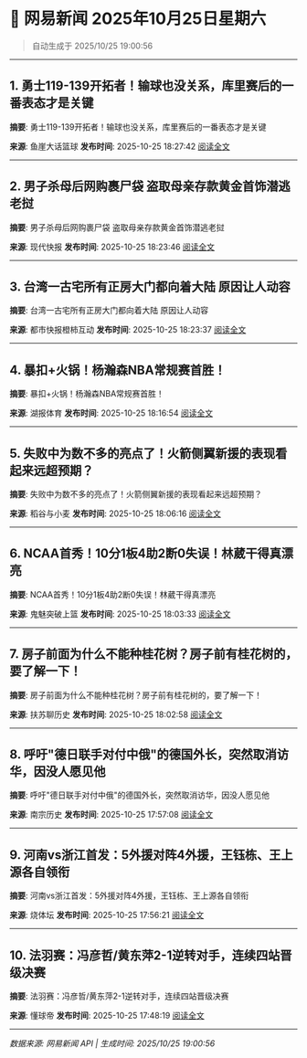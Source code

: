 # 📰 网易新闻 2025年10月25日星期六

> 自动生成于 2025/10/25 19:00:56

---

## 1. 勇士119-139开拓者！输球也没关系，库里赛后的一番表态才是关键

**摘要**: 勇士119-139开拓者！输球也没关系，库里赛后的一番表态才是关键

**来源**: 鱼崖大话篮球
**发布时间**: 2025-10-25 18:27:42
[阅读全文](https://m.163.com/news/article/KCO2JJ2O0529R8D2.html)

---

## 2. 男子杀母后网购裹尸袋 盗取母亲存款黄金首饰潜逃老挝

**摘要**: 男子杀母后网购裹尸袋 盗取母亲存款黄金首饰潜逃老挝

**来源**: 现代快报
**发布时间**: 2025-10-25 18:23:46
[阅读全文](https://m.163.com/news/article/KCNSE9VP053469KC.html)

---

## 3. 台湾一古宅所有正房大门都向着大陆 原因让人动容

**摘要**: 台湾一古宅所有正房大门都向着大陆 原因让人动容

**来源**: 都市快报橙柿互动
**发布时间**: 2025-10-25 18:23:37
[阅读全文](https://m.163.com/news/article/KCNCLV27051492LM.html)

---

## 4. 暴扣+火锅！杨瀚森NBA常规赛首胜！

**摘要**: 暴扣+火锅！杨瀚森NBA常规赛首胜！

**来源**: 湖报体育
**发布时间**: 2025-10-25 18:16:54
[阅读全文](https://m.163.com/news/article/KCO2ADH00529D1LJ.html)

---

## 5. 失败中为数不多的亮点了！火箭侧翼新援的表现看起来远超预期？

**摘要**: 失败中为数不多的亮点了！火箭侧翼新援的表现看起来远超预期？

**来源**: 稻谷与小麦
**发布时间**: 2025-10-25 18:06:16
[阅读全文](https://m.163.com/news/article/KCO1MTVB05524C0Q.html)

---

## 6. NCAA首秀！10分1板4助2断0失误！林葳干得真漂亮

**摘要**: NCAA首秀！10分1板4助2断0失误！林葳干得真漂亮

**来源**: 鬼魅突破上篮
**发布时间**: 2025-10-25 18:03:33
[阅读全文](https://m.163.com/news/article/KCO1HM8J0556739T.html)

---

## 7. 房子前面为什么不能种桂花树？房子前有桂花树的，要了解一下！

**摘要**: 房子前面为什么不能种桂花树？房子前有桂花树的，要了解一下！

**来源**: 扶苏聊历史
**发布时间**: 2025-10-25 18:02:58
[阅读全文](https://m.163.com/news/article/KCO1GS3K0553E8Q1.html)

---

## 8. 呼吁&quot;德日联手对付中俄&quot;的德国外长，突然取消访华，因没人愿见他

**摘要**: 呼吁&quot;德日联手对付中俄&quot;的德国外长，突然取消访华，因没人愿见他

**来源**: 南宗历史
**发布时间**: 2025-10-25 17:57:08
[阅读全文](https://m.163.com/news/article/KCO160BG05567BZI.html)

---

## 9. 河南vs浙江首发：5外援对阵4外援，王钰栋、王上源各自领衔

**摘要**: 河南vs浙江首发：5外援对阵4外援，王钰栋、王上源各自领衔

**来源**: 烧体坛
**发布时间**: 2025-10-25 17:56:21
[阅读全文](https://m.163.com/news/article/KCO14NBL0549SE2M.html)

---

## 10. 法羽赛：冯彦哲/黄东萍2-1逆转对手，连续四站晋级决赛

**摘要**: 法羽赛：冯彦哲/黄东萍2-1逆转对手，连续四站晋级决赛

**来源**: 懂球帝
**发布时间**: 2025-10-25 17:48:19
[阅读全文](https://m.163.com/news/article/KCO0M2PJ0549BAP0.html)

---

*数据来源: 网易新闻 API | 生成时间: 2025/10/25 19:00:56*